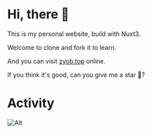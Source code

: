 # Hi, there 🥳

This is my personal website, build with Nuxt3.

Welcome to clone and fork it to learn.

And you can visit [zyob.top](http://zyob.top) online.

If you think it's good, can you give me a star 🌟?

# Activity

![Alt](https://repobeats.axiom.co/api/embed/97840bd668db10f4af44102c3bff2b93b2917fca.svg "Repobeats analytics image")
